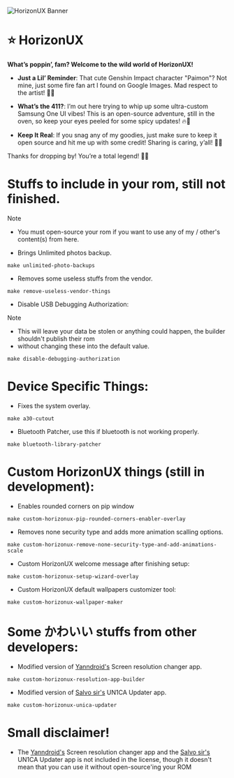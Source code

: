 ![HorizonUX Banner](https://github.com/forsaken-heart24/HorizonUX/blob/main/banner_images/HorizonUX.png?raw=true)

# ⭐ HorizonUX

**What’s poppin’, fam? Welcome to the wild world of HorizonUX!**

- **Just a Lil’ Reminder**: That cute Genshin Impact character "Paimon"? Not mine, just some fire fan art I found on Google Images. Mad respect to the artist! 🎨✨

- **What’s the 411?**: I’m out here trying to whip up some ultra-custom Samsung One UI vibes! This is an open-source adventure, still in the oven, so keep your eyes peeled for some spicy updates! 🔥🚀

- **Keep It Real**: If you snag any of my goodies, just make sure to keep it open source and hit me up with some credit! Sharing is caring, y’all! 🤗💯

Thanks for dropping by! You’re a total legend! 💖✨

# Stuffs to include in your rom, still not finished.
> [!NOTE]  
> - You must open-source your rom if you want to use any of my / other's content(s) from here.
- Brings Unlimited photos backup.
```
make unlimited-photo-backups
```

- Removes some useless stuffs from the vendor.
```
make remove-useless-vendor-things
```

- Disable USB Debugging Authorization: 
> [!NOTE]  
> - This will leave your data be stolen or anything could happen, the builder shouldn't publish their rom
> - without changing these into the default value.
```
make disable-debugging-authorization
```

# Device Specific Things:
- Fixes the system overlay.
```
make a30-cutout
```

- Bluetooth Patcher, use this if bluetooth is not working properly.
```
make bluetooth-library-patcher
```

# Custom HorizonUX things (still in development):
- Enables rounded corners on pip window
```
make custom-horizonux-pip-rounded-corners-enabler-overlay
```

- Removes none security type and adds more animation scalling options.
```
make custom-horizonux-remove-none-security-type-and-add-animations-scale
```

- Custom HorizonUX welcome message after finishing setup:
```
make custom-horizonux-setup-wizard-overlay
```

- Custom HorizonUX default wallpapers customizer tool:
```
make custom-horizonux-wallpaper-maker
```

# Some かわいい stuffs from other developers:
- Modified version of <a href="https://github.com/yanndroid/screenresolution">Yanndroid's</a> Screen resolution changer app.
```
make custom-horizonux-resolution-app-builder
```

- Modified version of <a href="https://github.com/salvogiangri">Salvo sir's</a> UN1CA Updater app.
```
make custom-horizonux-unica-updater
```

# Small disclaimer!
- The <a href="https://github.com/yanndroid/screenresolution">Yanndroid's</a> Screen resolution changer app and the <a href="https://github.com/salvogiangri">Salvo sir's</a> UN1CA Updater app is not included in the license, though it doesn't
mean that you can use it without open-source'ing your ROM